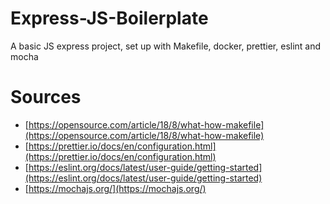 # Express-JS-Boilerplate
A basic JS express project, set up with Makefile, docker, prettier, eslint and mocha


# Sources
- [https://opensource.com/article/18/8/what-how-makefile](https://opensource.com/article/18/8/what-how-makefile)
- [https://prettier.io/docs/en/configuration.html](https://prettier.io/docs/en/configuration.html)
- [https://eslint.org/docs/latest/user-guide/getting-started](https://eslint.org/docs/latest/user-guide/getting-started)
- [https://mochajs.org/](https://mochajs.org/)
